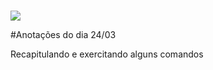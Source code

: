 
#
<img src="https://www.google.com/url?sa=i&url=https%3A%2F%2Fwww.gratispng.com%2Fpng-1oijl3%2F&psig=AOvVaw1TTcb8wAJwARGLP6C6uH8a&ust=1585172026028000&source=images&cd=vfe&ved=0CAIQjRxqFwoTCIicoo6ItOgCFQAAAAAdAAAAABAD">


#Anotações do dia 24/03        

Recapitulando e exercitando alguns comandos
